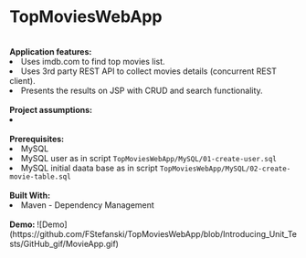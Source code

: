 # TopMoviesWebApp
<br>
  <b>Application features:</b>
  <li>Uses imdb.com to find top movies list.</li>
  <li>Uses 3rd party REST API to collect movies details (concurrent REST client).</li>
  <li>Presents the results on JSP with CRUD and search functionality.</li>
  
<br>
  <b>Project assumptions:</b>
  <li> </li>
  
  <br>
  <b> Prerequisites: </b>
  <li>MySQL</li>
  <li>MySQL user as in script <code>TopMoviesWebApp/MySQL/01-create-user.sql</code></li>
  <li>MySQL initial daata base as in script <code>TopMoviesWebApp/MySQL/02-create-movie-table.sql</code></li>
  
  <br>
  <b> Built With: </b>
  <li>Maven - Dependency Management</li>
  
  <br>
  <b> Demo: </b> 
 ![Demo](https://github.com/FStefanski/TopMoviesWebApp/blob/Introducing_Unit_Tests/GitHub_gif/MovieApp.gif)

  

